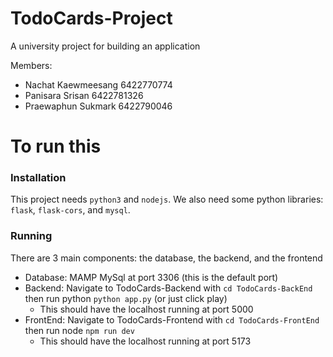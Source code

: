 # TodoCards-Project
A university project for building an application

Members:
- Nachat Kaewmeesang 6422770774
- Panisara Srisan 6422781326
- Praewaphun Sukmark 6422790046

# To run this
### Installation
This project needs `python3` and `nodejs`. We also need some python libraries: `flask`, `flask-cors`, and `mysql`.
### Running
There are 3 main components: the database, the backend, and the frontend
- Database: MAMP MySql at port 3306 (this is the default port)
- Backend: Navigate to TodoCards-Backend with `cd TodoCards-BackEnd` then run python `python app.py` (or just click play)
  - This should have the localhost running at port 5000
- FrontEnd: Navigate to TodoCards-Frontend with `cd TodoCards-FrontEnd` then run node `npm run dev`
  - This should have the localhost running at port 5173
